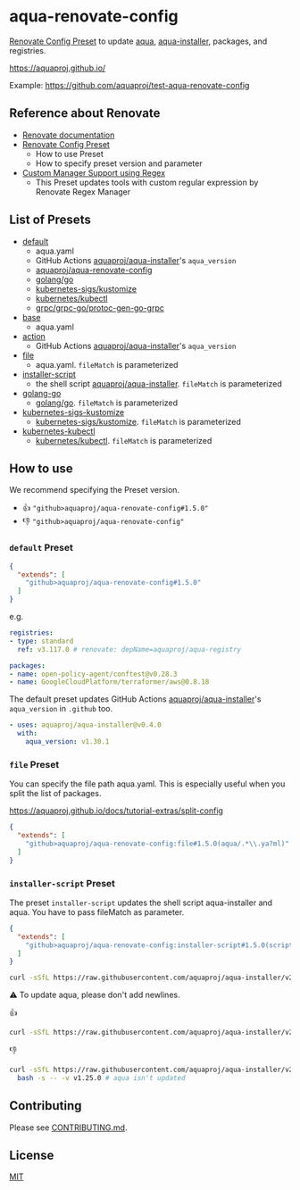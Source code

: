 # aqua-renovate-config

[Renovate Config Preset](https://docs.renovatebot.com/config-presets/) to update [aqua](https://github.com/aquaproj/aqua), [aqua-installer](https://github.com/aquaproj/aqua-installer), packages, and registries.

https://aquaproj.github.io/

Example: https://github.com/aquaproj/test-aqua-renovate-config

## Reference about Renovate

* [Renovate documentation](https://docs.renovatebot.com/)
* [Renovate Config Preset](https://docs.renovatebot.com/config-presets/)
  * How to use Preset
  * How to specify preset version and parameter
* [Custom Manager Support using Regex](https://docs.renovatebot.com/modules/manager/regex/)
  * This Preset updates tools with custom regular expression by Renovate Regex Manager

## List of Presets

* [default](default.json)
  * aqua.yaml
  * GitHub Actions [aquaproj/aqua-installer](https://github.com/aquaproj/aqua-installer)'s `aqua_version`
  * [aquaproj/aqua-renovate-config](https://github.com/aquaproj/aqua-renovate-config)
  * [golang/go](https://github.com/golang/go)
  * [kubernetes-sigs/kustomize](https://github.com/kubernetes-sigs/kustomize)
  * [kubernetes/kubectl](https://github.com/kubernetes/kubectl)
  * [grpc/grpc-go/protoc-gen-go-grpc](https://github.com/grpc/grpc-go)
* [base](base.json)
  * aqua.yaml
* [action](action.json)
  * GitHub Actions [aquaproj/aqua-installer](https://github.com/aquaproj/aqua-installer)'s `aqua_version`
* [file](file.json)
  * aqua.yaml. `fileMatch` is parameterized
* [installer-script](installer-script.json)
  * the shell script [aquaproj/aqua-installer](https://github.com/aquaproj/aqua-installer). `fileMatch` is parameterized
* [golang-go](golang-go.json)
  * [golang/go](https://github.com/golang/go). `fileMatch` is parameterized
* [kubernetes-sigs-kustomize](kubernetes-sigs-kustomize.json)
  * [kubernetes-sigs/kustomize](https://github.com/kubernetes-sigs/kustomize). `fileMatch` is parameterized
* [kubernetes-kubectl](kubernetes-kubectl.json)
  * [kubernetes/kubectl](https://github.com/kubernetes/kubectl). `fileMatch` is parameterized

## How to use

We recommend specifying the Preset version.

* :thumbsup: `"github>aquaproj/aqua-renovate-config#1.5.0"`
* :thumbsdown: `"github>aquaproj/aqua-renovate-config"`

### `default` Preset

```json
{
  "extends": [
    "github>aquaproj/aqua-renovate-config#1.5.0"
  ]
}
```

e.g.

```yaml
registries:
- type: standard
  ref: v3.117.0 # renovate: depName=aquaproj/aqua-registry

packages:
- name: open-policy-agent/conftest@v0.28.3
- name: GoogleCloudPlatform/terraformer/aws@0.8.18
```

The default preset updates GitHub Actions [aquaproj/aqua-installer](https://github.com/aquaproj/aqua-installer)'s `aqua_version` in `.github` too.

```yaml
- uses: aquaproj/aqua-installer@v0.4.0
  with:
    aqua_version: v1.30.1
```

### `file` Preset

You can specify the file path aqua.yaml.
This is especially useful when you split the list of packages.

https://aquaproj.github.io/docs/tutorial-extras/split-config

```json
{
  "extends": [
    "github>aquaproj/aqua-renovate-config:file#1.5.0(aqua/.*\\.ya?ml)"
  ]
}
```

### `installer-script` Preset

The preset `installer-script` updates the shell script aqua-installer and aqua.
You have to pass fileMatch as parameter.

```json
{
  "extends": [
    "github>aquaproj/aqua-renovate-config:installer-script#1.5.0(scripts/.*\\.sh)"
  ]
}
```

```sh
curl -sSfL https://raw.githubusercontent.com/aquaproj/aqua-installer/v2.0.2/aqua-installer | bash -s -- -v v1.25.0
```

:warning: To update aqua, please don't add newlines.

:thumbsup:

```sh
curl -sSfL https://raw.githubusercontent.com/aquaproj/aqua-installer/v2.0.2/aqua-installer | bash -s -- -v v1.25.0
```

:thumbsdown:

```sh
curl -sSfL https://raw.githubusercontent.com/aquaproj/aqua-installer/v2.0.2/aqua-installer |
  bash -s -- -v v1.25.0 # aqua isn't updated
```

## Contributing

Please see [CONTRIBUTING.md](CONTRIBUTING.md).

## License

[MIT](LICENSE)
